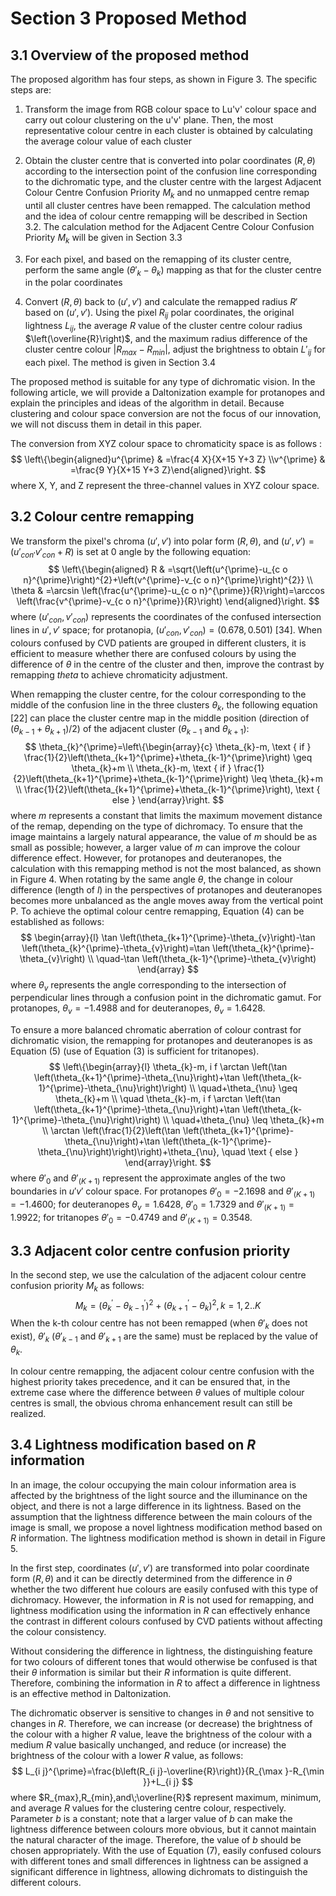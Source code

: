 # Section 3 Proposed Method
## 3.1 Overview of the proposed method
The proposed algorithm has four steps, as shown in Figure 3. The specific steps are:

1. Transform the image from RGB colour space to Lu'v' colour space and carry out colour clustering on the u'v' plane. Then, the most representative colour centre in each cluster is obtained by calculating the average colour value of each cluster

2. Obtain the cluster centre that is converted into polar coordinates $\left(R,\theta\right)$ according to the intersection point of the confusion line corresponding to the dichromatic type, and the cluster centre with the largest Adjacent Colour Centre Confusion Priority $M_k$ and no unmapped centre remap until all cluster centres have been remapped. The calculation method and the idea of colour centre remapping will be described in Section 3.2. The calculation method for the Adjacent Centre Colour Confusion Priority $M_k$ will be given in Section 3.3

3. For each pixel, and based on the remapping of its cluster centre, perform the same angle $\left ( \theta'_k-\theta_k\right)$ mapping as that for the cluster centre in the polar coordinates

4. Convert $\left(R,\theta\right)$ back to $\left(u',v'\right)$ and calculate the remapped radius $R'$ based on $\left(u',v'\right)$. Using the pixel $R_{ij}$ polar coordinates, the original lightness $L_{ij}$, the average $R$ value of the cluster centre colour radius $\left(\overline{R}\right)$, and the maximum radius difference of the cluster centre colour $\left|R_{max}-R_{min}\right|$, adjust the brightness to obtain $L'_{ij}$ for each pixel. The method is given in Section 3.4

The proposed method is suitable for any type of dichromatic vision. In the following article, we will provide a Daltonization example for protanopes and explain the principles and ideas of the algorithm in detail. Because clustering and colour space conversion are not the focus of our innovation, we will not discuss them in detail in this paper.

The conversion from XYZ colour space to 
 chromaticity space is as follows :
$$
\left\{\begin{aligned}u^{\prime} & =\frac{4 X}{X+15 Y+3 Z} \\v^{\prime} & =\frac{9 Y}{X+15 Y+3 Z}\end{aligned}\right.
$$
where X, Y, and Z represent the three-channel values in XYZ colour space.

## 3.2 Colour centre remapping
We transform the pixel's chroma $\left(u',v'\right)$ into polar form $\left(R,\theta\right)$, and $\left(u',v'\right) = \left(u'_{con'}v'_{con} + R\right)$ is set at 0 angle by the following equation:
$$
\left\{\begin{aligned}
R & =\sqrt{\left(u^{\prime}-u_{c o n}^{\prime}\right)^{2}+\left(v^{\prime}-v_{c o n}^{\prime}\right)^{2}} \\
\theta & =\arcsin \left(\frac{u^{\prime}-u_{c o n}^{\prime}}{R}\right)=\arccos \left(\frac{v^{\prime}-v_{c o n}^{\prime}}{R}\right)
\end{aligned}\right.
$$
where $\left(u'_{con},v'_{con}\right)$ represents the coordinates of the confused intersection lines in $u',v'$ space; for protanopia, $\left(u'_{con},v'_{con}\right)=\left(0.678,0.501\right)$ [34]. When colours confused by CVD patients are grouped in different clusters, it is efficient to measure whether there are confused colours by using the difference of $\theta$
 in the centre of the cluster and then, improve the contrast by remapping $theta$ to achieve chromaticity adjustment.

When remapping the cluster centre, for the colour corresponding to the middle of the confusion line in the three clusters $\theta_k$, the following equation [22] can place the cluster centre map in the middle position (direction of $\left(\theta_{k-1}+\theta_{k+1}\right)/2$) of the adjacent cluster ($\theta_{k-1}$ and $\theta_{k+1}$):
$$
\theta_{k}^{\prime}=\left\{\begin{array}{c}
\theta_{k}-m, \text { if } \frac{1}{2}\left(\theta_{k+1}^{\prime}+\theta_{k-1}^{\prime}\right) \geq \theta_{k}+m \\
\theta_{k}-m, \text { if } \frac{1}{2}\left(\theta_{k+1}^{\prime}+\theta_{k-1}^{\prime}\right) \leq \theta_{k}+m \\
\frac{1}{2}\left(\theta_{k+1}^{\prime}+\theta_{k-1}^{\prime}\right), \text { else }
\end{array}\right.
$$
where $m$ represents a constant that limits the maximum movement distance of the remap, depending on the type of dichromacy. To ensure that the image maintains a largely natural appearance, the value of $m$ should be as small as possible; however, a larger value of $m$ can improve the colour difference effect.
However, for protanopes and deuteranopes, the calculation with this remapping method is not the most balanced, as shown in Figure 4. When rotating by the same angle $\theta$, the change in colour difference (length of $l$) in the perspectives of protanopes and deuteranopes becomes more unbalanced as the angle moves away from the vertical point P. To achieve the optimal colour centre remapping, Equation (4) can be established as follows:
$$
\begin{array}{l}
\tan \left(\theta_{k+1}^{\prime}-\theta_{v}\right)-\tan \left(\theta_{k}^{\prime}-\theta_{v}\right)=\tan \left(\theta_{k}^{\prime}-\theta_{v}\right) \\
\quad-\tan \left(\theta_{k-1}^{\prime}-\theta_{v}\right)
\end{array}
$$
where $\theta_v$ represents the angle corresponding to the intersection of perpendicular lines through a confusion point in the dichromatic gamut. For protanopes, $\theta_v=-1.4988$ and for deuteranopes, $\theta_v=1.6428$.

To ensure a more balanced chromatic aberration of colour contrast for dichromatic vision, the remapping for protanopes and deuteranopes is as Equation (5) (use of Equation (3) is sufficient for tritanopes).
$$
\left\{\begin{array}{l}
\theta_{k}-m, i f \arctan \left(\tan \left(\theta_{k+1}^{\prime}-\theta_{\nu}\right)+\tan \left(\theta_{k-1}^{\prime}-\theta_{\nu}\right)\right) \\
\quad+\theta_{\nu} \geq \theta_{k}+m \\
\quad \theta_{k}-m, i f \arctan \left(\tan \left(\theta_{k+1}^{\prime}-\theta_{\nu}\right)+\tan \left(\theta_{k-1}^{\prime}-\theta_{\nu}\right)\right) \\
\quad+\theta_{\nu} \leq \theta_{k}+m \\
\arctan \left(\frac{1}{2}\left(\tan \left(\theta_{k+1}^{\prime}-\theta_{\nu}\right)+\tan \left(\theta_{k-1}^{\prime}-\theta_{\nu}\right)\right)\right)+\theta_{\nu}, \quad \text { else }
\end{array}\right.
$$
where $\theta'_0$ and $\theta'_{(K+1)}$ represent the approximate angles of the two boundaries in $u'v'$ colour space. For protanopes $\theta'_0=-2.1698$ and $\theta'_{(K+1)}=-1.4600$; for deuteranopes $\theta_v=1.6428$, $\theta'_0=1.7329$ and $\theta'_{(K+1)}=1.9922$; for tritanopes $\theta'_0=-0.4749$ and $\theta'_{(K+1)}=0.3548$.

## 3.3 Adjacent color centre confusion priority

In the second step, we use the calculation of the adjacent colour centre confusion priority $M_k$ as follows:
$$
M_{k}=\left(\theta_{k}^{\prime}-\theta_{k-1}^{\prime}\right)^{2}+\left(\theta_{k+1}^{\prime}-\theta_{k}\right)^{2}, k=1,2 .. K
$$
When the k-th colour centre has not been remapped (when $\theta'_k$ does not exist), $\theta'_k$ ($\theta'_{k-1}$ and $\theta'_{k+1}$ are the same) must be replaced by the value of $\theta_k$.

In colour centre remapping, the adjacent colour centre confusion with the highest priority takes precedence, and it can be ensured that, in the extreme case where the difference between $\theta$ values of multiple colour centres is small, the obvious chroma enhancement result can still be realized.

## 3.4 Lightness modification based on $R$ information

In an image, the colour occupying the main colour information area is affected by the brightness of the light source and the illuminance on the object, and there is not a large difference in its lightness. Based on the assumption that the lightness difference between the main colours of the image is small, we propose a novel lightness modification method based on $R$ information. The lightness modification method is shown in detail in Figure 5.

In the first step, coordinates  $\left(u',v'\right)$ are transformed into polar coordinate form  $\left(R,\theta\right)$ and it can be directly determined from the difference in $\theta$ whether the two different hue colours are easily confused with this type of dichromacy. However, the information in $R$ is not used for remapping, and lightness modification using the information in $R$ can effectively enhance the contrast in different colours confused by CVD patients without affecting the colour consistency.

Without considering the difference in lightness, the distinguishing feature for two colours of different tones that would otherwise be confused is that their $\theta$ information is similar but their $R$ information is quite different. Therefore, combining the information in $R$ to affect a difference in lightness is an effective method in Daltonization.

The dichromatic observer is sensitive to changes in $\theta$ and not sensitive to changes in $R$. Therefore, we can increase (or decrease) the brightness of the colour with a higher $R$ value, leave the brightness of the colour with a medium $R$ value basically unchanged, and reduce (or increase) the brightness of the colour with a lower $R$ value, as follows:
$$
L_{i j}^{\prime}=\frac{b\left(R_{i j}-\overline{R}\right)}{R_{\max }-R_{\min }}+L_{i j}
$$
where $R_{max},R_{min},and\;\overline{R}$ represent maximum, minimum, and average $R$ values for the clustering centre colour, respectively. Parameter $b$ is a constant; note that a larger value of $b$ can make the lightness difference between colours more obvious, but it cannot maintain the natural character of the image. Therefore, the value of $b$ should be chosen appropriately.
With the use of Equation (7), easily confused colours with different tones and small differences in lightness can be assigned a significant difference in lightness, allowing dichromats to distinguish the different colours.